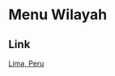 # Menu Wilayah

## Link

[Lima, Peru](https://github.com/gigit-pemilu/pemilu-2024-99-luar-negeri/tree/main/pilpres/hitung-suara/sub/99-luar-negeri/sub/65-lima-peru/sub/01-lima-peru)

